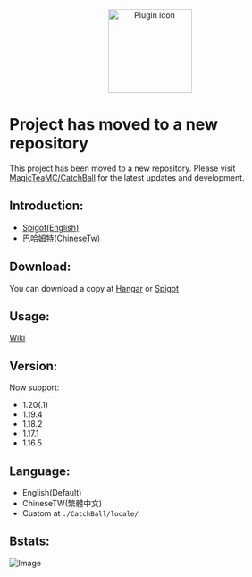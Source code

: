 <body>
  <center>
    <img src="https://github.com/NUTT1101/CatchBall/assets/95519633/320e05cc-55cf-4623-93e7-498578462ec9" alt="Plugin icon"width="150" height="150">
  </center>
</body>

Project has moved to a new repository
========================

This project has been moved to a new repository. Please visit [MagicTeaMC/CatchBall](https://github.com/MagicTeaMC/CatchBall) for the latest updates and development.

## Introduction:
- [Spigot(English)](https://www.spigotmc.org/resources/catchball.94867/)
- [巴哈姆特(ChineseTw)](https://forum.gamer.com.tw/C.php?bsn=18673&snA=192726&tnum=2&subbsn=14)

## Download:
You can download a copy at [Hangar](https://hangar.papermc.io/Maoyue_OUO/CatchBall) or [Spigot](https://www.spigotmc.org/resources/catchball.94867/)

## Usage:
[Wiki](https://github.com/NUTT1101/CatchBall/wiki)

## Version:
Now support:
- 1.20(.1)
- 1.19.4
- 1.18.2
- 1.17.1
- 1.16.5

## Language:
- English(Default)
- ChineseTW(繁體中文)
- Custom at `./CatchBall/locale/`

## Bstats:
![Image](https://bstats.org/signatures/bukkit/CatchBall.svg)
